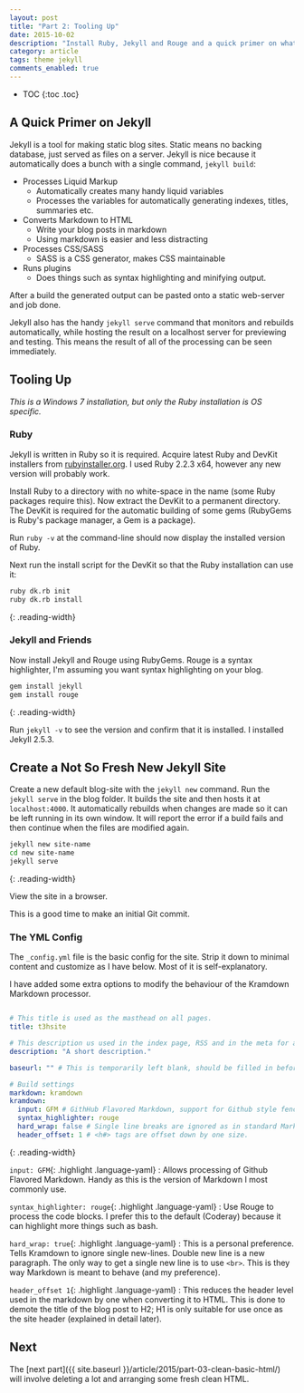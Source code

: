 ```yaml
---
layout: post
title: "Part 2: Tooling Up"
date: 2015-10-02
description: "Install Ruby, Jekyll and Rouge and a quick primer on what Jekyll gives you."
category: article
tags: theme jekyll
comments_enabled: true
---
```


* TOC
{:toc .toc}

## A Quick Primer on Jekyll

Jekyll is a tool for making static blog sites.
Static means no backing database, just served as files on a server.
Jekyll is nice because it automatically does a bunch with a single command, `jekyll build`:

* Processes Liquid Markup
    - Automatically creates many handy liquid variables
    - Processes the variables for automatically generating indexes, titles, summaries etc.
* Converts Markdown to HTML
    - Write your blog posts in markdown
    - Using markdown is easier and less distracting
* Processes CSS/SASS
    - SASS is a CSS generator, makes CSS maintainable
* Runs plugins
    - Does things such as syntax highlighting and minifying output.

After a build the generated output can be pasted onto a static web-server and job done.

Jekyll also has the handy `jekyll serve` command that monitors and rebuilds automatically, while hosting the result on a localhost server for previewing and testing.
This means the result of all of the processing can be seen immediately.


## Tooling Up

_This is a Windows 7 installation, but only the Ruby installation is OS specific._


### Ruby

Jekyll is written in Ruby so it is required.
Acquire latest Ruby and DevKit installers from [rubyinstaller.org](http://rubyinstaller.org/downloads/).
I used Ruby 2.2.3 x64, however any new version will probably work.

Install Ruby to a directory with no white-space in the name (some Ruby packages require this).
Now extract the DevKit to a permanent directory.
The DevKit is required for the automatic building of some gems (RubyGems is Ruby's package manager, a Gem is a package).

Run `ruby -v` at the command-line should now display the installed version of Ruby.

Next run the install script for the DevKit so that the Ruby installation can use it:

```bash
ruby dk.rb init
ruby dk.rb install
```
{: .reading-width}


### Jekyll and Friends

Now install Jekyll and Rouge using RubyGems. 
Rouge is a syntax highlighter, I'm assuming you want syntax highlighting on your blog.

```bash
gem install jekyll
gem install rouge
```
{: .reading-width}

Run `jekyll -v` to see the version and confirm that it is installed.
I installed Jekyll 2.5.3.

## Create a Not So Fresh New Jekyll Site

Create a new default blog-site with the `jekyll new` command.
Run the `jekyll serve` in the blog folder. It builds the site and then hosts it at `localhost:4000`.
It automatically rebuilds when changes are made so it can be left running in its own window.
It will report the error if a build fails and then continue when the files are modified again.

```bash
jekyll new site-name
cd new site-name
jekyll serve
```
{: .reading-width}

View the site in a browser.

This is a good time to make an initial Git commit.


### The YML Config

The `_config.yml` file is the basic config for the site.
Strip it down to minimal content and customize as I have below.
Most of it is self-explanatory.

I have added some extra options to modify the behaviour of the Kramdown Markdown processor.

```yaml

# This title is used as the masthead on all pages.
title: t3hsite

# This description us used in the index page, RSS and in the meta for any page lacking its own description.
description: "A short description."

baseurl: "" # This is temporarily left blank, should be filled in before hosting on the internet.

# Build settings
markdown: kramdown
kramdown:
  input: GFM # GithHub Flavored Markdown, support for Github style fenced code blocks.
  syntax_highlighter: rouge
  hard_wrap: false # Single line breaks are ignored as in standard Markdown.
  header_offset: 1 # <h#> tags are offset down by one size.
```
{: .reading-width}

`input: GFM`{: .highlight .language-yaml} 
: Allows processing of Github Flavored Markdown. Handy as this is the version of Markdown I most commonly use.

`syntax_highlighter: rouge`{: .highlight .language-yaml} 
: Use Rouge to process the code blocks. I prefer this to the default (Coderay) because it can highlight more things such as bash.

`hard_wrap: true`{: .highlight .language-yaml} 
: This is a personal preference. Tells Kramdown to ignore single new-lines. 
Double new line is a new paragraph.
The only way to get a single new line is to use `<br>`.
This is they way Markdown is meant to behave (and my preference).

`header_offset 1`{: .highlight .language-yaml} 
: This reduces the header level used in the markdown by one when converting it to HTML.
This is done to demote the title of the blog post to H2; H1 is only suitable for use once as the site header (explained in detail later).

## Next

The [next part]({{ site.baseurl }}/article/2015/part-03-clean-basic-html/) will involve deleting a lot and arranging some fresh clean HTML.